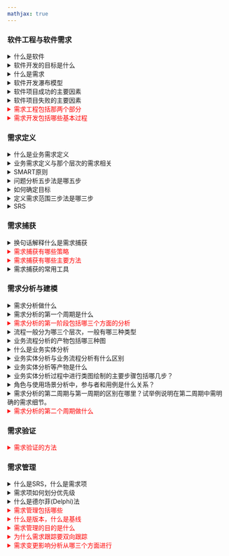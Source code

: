 ```yaml
---
mathjax: true
---
```


### 软件工程与软件需求
<details>
<summary>什么是软件</summary>
软件是使硬件充分、自动、智能化地发挥作用的纽带<br>
软件是用户和计算机硬件之间的接口和桥梁    
</details>

<details>
<summary>软件开发的目标是什么</summary>
为用户提供满意的软件产品或服务
</details>

<!---more-->


<details>
<summary>什么是需求</summary>
需求是在一定的时期,在一既定的价格水平下，消费者愿意并且能够购买的商品数量
</details>

<details> 
<summary>软件开发瀑布模型</summary>
需求分析、设计、编码、测试、维护
</details>

<details>
<summary>软件项目成功的主要因素</summary>
*用户的参与<br>
执行层的支持<br>
*清晰的需求描述<br>
合理的规划<br>
*现实的客户期望<br>
</details>

<details>
<summary>软件项目失败的主要因素</summary>
*不完整的需求<br>
*缺乏用户参与<br>
资源不足<br>
*不切实际的用户期望<br>
缺乏执行层的支持<br>
*需求变更频繁<br>
规划不足<br>
*提供了不再需要的<br>
缺乏IT管理<br>
技术能力不足<br>
</details>

<details>
<summary style="color:red;">需求工程包括那两个部分</summary>
需求开发和需求管理
</details>

<details>
<summary style="color:red;">需求开发包括哪些基本过程</summary>
业务需求定义、需求获取、需求分析与建模、需求描述、需求验证
</details>


###  需求定义

<details>
<summary>什么是业务需求定义</summary>
明确需求目标<br>
界定需求范围<br>
</details>

<details>
<summary>业务需求定义与那个层次的需求相关</summary>
定义业务需求
</details>

<details>
<summary>SMART原则</summary>
s=specific 明确的<br>
m=measurable 可衡量的<br>
a=attainable 可达到的<br>
r=relevant/realistic 相关的/现实的<br>
t=timebased/timebound 有时间期限的<br>
</details>

<details>
<summary>问题分析五步法是哪五步</summary>
问题定义达成共识<br>
分析问题，理解根本原因<br>
确定相关人员或用户<br>
定义解决方案的界限<br>
确定加在解决方案上的约束<br>
</details>

<details>
<summary>如何确定目标</summary>
找到问题 -> 利用鱼骨图和Pareto图分析
找到主因
</details>


<details>
<summary>定义需求范围三步法是哪三步</summary>
划分主题域,[使用构件图]<br>
确定主题域范围,[使用上下文关系图]<br>
标识业务事件与报表,[event,report]
</details>

<details>
<summary>SRS</summary>
软件需求规格说明书
</details>

###  需求捕获
<details>
<summary>换句话解释什么是需求捕获</summary>
需求捕获就是收集用户需求<br>
是熟悉用户的工作场景，了解业务事件、报表和流程，进而理解用户碰到的真正的问题和障碍
</details>

<details>
<summary style="color:red;">需求捕获有哪些策略</summary>
主动、聚焦、破解隐藏需求、破解阻碍心理、不忽视变更、协商
</details>

<details>
<summary style="color:red;">需求捕获有哪些主要方法</summary>
用户访谈、用户调查、文档考古、情节串联版、现场观摩、联合开发
</details>

<details>
<summary>需求捕获的常用工具</summary>
三表一图（业务属性表、业务活动表、业务岗位角色表、业务流程图）<br>
SERU (主题、事件、报表、用例)<br>
任务卡片<br>
场景说明
</details>

### 需求分析与建模
<details>
<summary>需求分析做什么</summary>
是业务分析<br>
是对业务相关人员、数据、事件、报表等作全面的分解和研究<br>
是对业务活动和流程的梳理和理解<br>
在上诉基础上通过流程图、活动图、数据流图对业务流程进行描述，通过类图、ER图对业务实体进行描述、通过用例图对需求场景和角色进行描述、并对上诉业务流程实体场景和角色的相关内容进行细化
</details>

<details>
<summary>需求分析的第一个周期是什么</summary>
理清框架和脉络
</details>

<details>
<summary style="color:red;">需求分析的第一阶段包括哪三个方面的分析</summary>
业务流程分析，业务实体分析，场景和角色分析
</details>

<details>
<summary>流程一般分为哪三个层次，一般有哪三种类型</summary>
三个层次：组织级、部门级、岗位级别<br>
三种类型：生产流程、管理流程、支持流程
</details>

<details>
<summary>业务流程分析的产物包括哪三种图</summary>
跨职责流程图、活动图、数据流图
</details>

<details>
<summary>什么是业务实体分析</summary>
业务实体分析是找出业务相关的数据、报表、术语，以及他们之间的关系。
</details>

<details>
<summary>业务实体分析与业务流程分析有什么区别</summary>
流程分析是识别出各种活动的顺序或步骤<br>
业务实体分析是识别出各种活动相关的数据输入、输出或其他相关角色、概念等。
</details>

<details>
<summary>业务实体分析等产物是什么</summary>
类图、E-R图
</details>

<details>
<summary>业务实体分析过程中进行类图绘制的主要步骤包括哪几步？</summary>
标识类、确定类的属性名和方法名、标识类间的关系、标识约束和规则
</details>

<details>
<summary>角色与使用场景分析中，参与者和用例是什么关系？</summary>
参与者是系统的使用者，是系统的直接参与者，在系统外，是用例的调用者；用例是系统的组成部分，在系统内。
</details>


<details>
<summary>需求分析的第二周期与第一周期的区别在哪里？试举例说明在第二周期中需明确的需求细节。</summary>
第一周期是理清框架和脉络，第二周期是确定细节。<br>
在第二周期中需明确的需求细节如：类成员函数的参数、属性的类型、取值范围等。<br>
</details>

<details>
<summary style="color:red;">需求分析的第二个周期做什么</summary>
填充细节<br>
流程分析的细节: 入口条件、输入、活动、输出、输出条件、活动间的依赖关系。描述方法：流程表、跨职责流程图、活动图<br>
实体分析的细节: 对第一阶段形成的报表、类图、E-R图等的细节进行填充<br>
场景分析的细节: 明确事件流、功能点、界面原型、规则与约束等
</details>

### 需求验证
<details>
<summary style="color:red;">需求验证的方法</summary>
形式化方法和人工技术评审
</details>


### 需求管理
<details>
<summary>什么是SRS，什么是需求项</summary>
SRS是软件需求规格说明书<br>
需求项是需求文档中相对独立的功能和非功能需求描述，被唯一的编号，不同的需求项之间没有矛盾没有重叠
</details>

<details>
<summary>需求项如何划分优先级</summary>
先做WBS<br>
业务优先判断，再做技术依赖，项目风险判断
</details>

<details>
<summary>什么是德尔菲(Delphi)法</summary>
也叫专家意见法，即应用背对背的通信方式征询专家小组成员的意见
</details>

<details>
<summary style="color:red;">需求管理包括哪些</summary>
基线管理、变更管理、跟踪管理
</details>


<details>
<summary style="color:red;">什么是版本，什么是基线</summary>
在项目开发过程中，绝大部分的配置项都要经过多次的修改才能最终确定下来。对配置项的任何修改都将产生新的版本。所以版本是某个配置项的状态标识。基线则是特定的版本，是一组配置项的集合。
</details>


<details>
<summary style="color:red;">需求管理的目的是什么</summary>
为了有效地控制和管理需求更改等
</details>

<details>
<summary style="color:red;">为什么需求跟踪要双向跟踪</summary>
</details>

<details>
<summary style="color:red;">需求变更影响分析从哪三个方面进行</summary>
业务影响分析、技术影响分析、项目影响分析
<details>
<summary style="color:red;">需求变更的技术影响分析指的是什么？</summary>
是指变更带来多大工作量的变化的分析。
</details>

<details>
<summary style="color:red;">需求变更的业务影响分析指的是什么？</summary>
影响的范围、影响哪些人、影响的结果这三个方面，最后得出变更的合理性、必要性、影响度方面的评价。
</details>

<details>
<summary style="color:red;">需求变更的项目影响分析又是指什么？</summary>
是指基于工作量分析，对整个项目在时间、进度、成本方面的影响。

</details>
</details>


